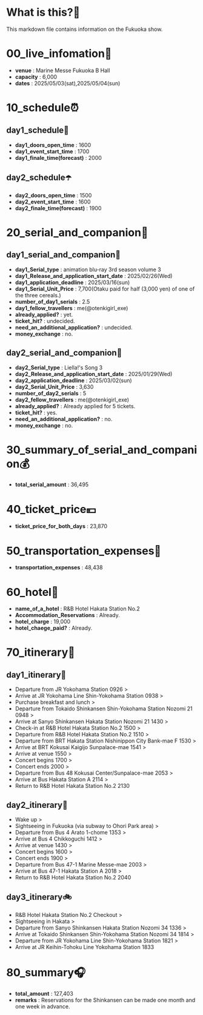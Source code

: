 # What is this?👀
<p>This markdown file contains information on the Fukuoka show.</p>

# 00_live_infomation📅

- **venue** : Marine Messe Fukuoka B Hall
- **capacity** : 6,000
- **dates** : 2025/05/03(sat),2025/05/04(sun)

# 10_schedule⏰

## day1_schedule🥁

- **day1_doors_open_time** : 1600
- **day1_event_start_time** : 1700
- **day1_finale_time(forecast)** : 2000

## day2_schedule☂️

- **day2_doors_open_time** : 1500
- **day2_event_start_time** : 1600
- **day2_finale_time(forecast)** : 1900

# 20_serial_and_companion📃

## day1_serial_and_companion🔖

- **day1_Serial_type** : animation blu-ray 3rd season volume 3
- **day1_Release_and_application_start_date** : 2025/02/26(Wed)
- **day1_application_deadline** : 2025/03/16(sun)
- **day1_Serial_Unit_Price** : 7,700(Otaku paid for half (3,000 yen) of one of the three cereals.)
- **number_of_day1_serials** : 2.5
- **day1_fellow_travellers** : me(@otenkigirl_exe)
- **already_applied?** : yet.
- **ticket_hit?** : undecided.
- **need_an_additional_application?** : undecided.
- **money_exchange** : no.

## day2_serial_and_companion📰

- **day2_Serial_type** : Liella!'s Song 3
- **day2_Release_and_application_start_date** : 2025/01/29(Wed)
- **day2_application_deadline** : 2025/03/02(sun)
- **day2_Serial_Unit_Price** : 3,630
- **number_of_day2_serials** : 5
- **day2_fellow_travellers** : me(@otenkigirl_exe)
- **already_applied?** : Already applied for 5 tickets.
- **ticket_hit?** : yes.
- **need_an_additional_application?** : no.
- **money_exchange** : no.

# 30_summary_of_serial_and_companion💰

- **total_serial_amount** : 36,495

# 40_ticket_price💴

- **ticket_price_for_both_days** : 23,870

# 50_transportation_expenses🚅

- **transportation_expenses** : 48,438

# 60_hotel🏨

- **name_of_a_hotel** : R&B Hotel Hakata Station No.2
- **Accommodation_Reservations** : Already.
- **hotel_charge** : 19,000
- **hotel_chaege_paid?** : Already.

# 70_itinerary🛴

## day1_itinerary🚀

- Departure from JR Yokohama Station 0926 >
- Arrive at JR Yokohama Line Shin-Yokohama Station 0938 >
- Purchase breakfast and lunch >
- Departure from Tokaido Shinkansen Shin-Yokohama Station Nozomi 21 0948 >
- Arrive at Sanyo Shinkansen Hakata Station Nozomi 21 1430 >
- Check-in at R&B Hotel Hakata Station No.2 1500 >
- Departure from R&B Hotel Hakata Station No.2 1510 >
- Departure from BRT Hakata Station Nishinippon City Bank-mae F 1530 >
- Arrive at BRT Kokusai Kaigijo Sunpalace-mae 1541 >
- Arrive at venue 1550 >
- Concert begins 1700 >
- Concert ends 2000 >
- Departure from Bus 48 Kokusai Center/Sunpalace-mae 2053 >
- Arrive at Bus Hakata Station A 2114 >
- Return to R&B Hotel Hakata Station No.2 2130

## day2_itinerary🚢

- Wake up >
- Sightseeing in Fukuoka (via subway to Ohori Park area) >
- Departure from Bus 4 Arato 1-chome 1353 >
- Arrive at Bus 4 Chikkoguchi 1412 >
- Arrive at venue 1430 >
- Concert begins 1600 >
- Concert ends 1900 >
- Departure from Bus 47-1 Marine Messe-mae 2003 >
- Arrive at Bus 47-1 Hakata Station A 2018 >
- Return to R&B Hotel Hakata Station No.2 2040

## day3_itinerary🚲

- R&B Hotel Hakata Station No.2 Checkout >
- Sightseeing in Hakata >
- Departure from Sanyo Shinkansen Hakata Station Nozomi 34 1336 >
- Arrive at Tokaido Shinkansen Shin-Yokohama Station Nozomi 34 1814 >
- Departure from JR Yokohama Line Shin-Yokohama Station 1821 >
- Arrive at JR Keihin-Tohoku Line Yokohama Station 1833

# 80_summary🎧

- **total_amount** : 127,403
- **remarks** : Reservations for the Shinkansen can be made one month and one week in advance.
